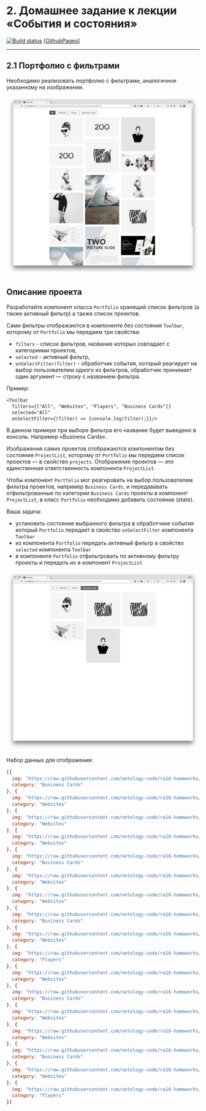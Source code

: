 # 2. Домашнее задание к лекции «События и состояния»

[![Build status](https://ci.appveyor.com/api/projects/status/pkayiq9qqnfvekx4?svg=true)](https://ci.appveyor.com/project/ZoomZoom2/ra-components-store-class) [[GithubPages](https://zoomzoom2.github.io/RA-Components-store-class)]

---

## 2.1 Портфолио с фильтрами


Необходимо реализовать портфолио с фильтрами, аналогичное указанному на изображении.

![portfolio-all](./assets/portfolio-all.png)

## Описание проекта

Разработайте компонент класса `Portfolio` хранящий список фильтров (а также активный фильтр) а также список проектов.

Сами фильтры отображаются в компоненте без состояния `Toolbar`, которому от `Portfolio` мы передаем три свойства:
- `filters` - список фильтров, название которых совпадает с категориями проектов,
- `selected` - активный фильтр,
- `onSelectFilter(filter)` - обработчик события, который реагирует на выбор пользователем одного из фильтров, обработчик принимает один аргумент — строку с названием фильтра.

Пример:
```
<Toolbar
  filters={["All", "Websites", "Flayers", "Business Cards"]}
  selected="All"
  onSelectFilter={(filter) => {console.log(filter);}}/>
```

В данном примере при выборе фильтра его название будет выведено в консоль. Например «Business Cards».

Изображения самих проектов отображаются компонентом без состояния `ProjectList`, которому от `Portfolio` мы передаем список проектов — в свойство `projects`. Отображение проектов — это единственная ответственность компонента `ProjectList`.

Чтобы компонент `Portfolio` мог реагировать на выбор пользователем фильтра проектов, например `Business Cards`, и передававать отфильтрованные по категории `Business Cards` проекты в компонент `ProjectList`, в класс `Portfolio` необходимо добавить состояние (state).

Ваша задача:
- установить состояние выбранного фильтра в обработчике события который `Portfolio` передает в свойство `onSelectFilter` компонента `Toolbar`
- из компонента `Portfolio` передать активный фильтр в свойство `selected` компонента `Toolbar`
- в компоненте `Portfolio` отфильтровать по активному фильтру проекты и передать их в компонент `ProjectList`

![portfolio-cards.png](./assets/portfolio-cards.png)

Набор данных для отображения:
```js
[{
  img: "https://raw.githubusercontent.com/netology-code/ra16-homeworks/master/events-state/filter/img/mon.jpg",
  category: "Business Cards"
}, {
  img: "https://raw.githubusercontent.com/netology-code/ra16-homeworks/master/events-state/filter/img/200.jpg",
  category: "Websites"
}, {
  img: "https://raw.githubusercontent.com/netology-code/ra16-homeworks/master/events-state/filter/img/emi_haze.jpg",
  category: "Websites"
}, {
  img: "https://raw.githubusercontent.com/netology-code/ra16-homeworks/master/events-state/filter/img/codystretch.jpg",
  category: "Websites"
}, {
  img: "https://raw.githubusercontent.com/netology-code/ra16-homeworks/master/events-state/filter/img/Triangle_003.jpg",
  category: "Business Cards"
}, {
  img: "https://raw.githubusercontent.com/netology-code/ra16-homeworks/master/events-state/filter/img/place200x290.png",
  category: "Websites"
}, {
  img: "https://raw.githubusercontent.com/netology-code/ra16-homeworks/master/events-state/filter/img/200.jpg",
  category: "Websites"
}, {
  img: "https://raw.githubusercontent.com/netology-code/ra16-homeworks/master/events-state/filter/img/transmission.jpg",
  category: "Business Cards"
}, {
  img: "https://raw.githubusercontent.com/netology-code/ra16-homeworks/master/events-state/filter/img/place200x290_1.png",
  category: "Websites"
}, {
  img: "https://raw.githubusercontent.com/netology-code/ra16-homeworks/master/events-state/filter/img/place200x290_2.png",
  category: "Flayers"
}, {
  img: "https://raw.githubusercontent.com/netology-code/ra16-homeworks/master/events-state/filter/img/the_ninetys_brand.jpg",
  category: "Websites"
}, {
  img: "https://raw.githubusercontent.com/netology-code/ra16-homeworks/master/events-state/filter/img/dia.jpg",
  category: "Business Cards"
}, {
  img: "https://raw.githubusercontent.com/netology-code/ra16-homeworks/master/events-state/filter/img/Triangle_350x197.jpg",
  category: "Websites"
}, {
  img: "https://raw.githubusercontent.com/netology-code/ra16-homeworks/master/events-state/filter/img/emi_haze.jpg",
  category: "Websites"
}, {
  img: "https://raw.githubusercontent.com/netology-code/ra16-homeworks/master/events-state/filter/img/transmission.jpg",
  category: "Business Cards"
}, {
  img: "https://raw.githubusercontent.com/netology-code/ra16-homeworks/master/events-state/filter/img/Triangle_350x197_1.jpg",
  category: "Websites"
}, {
  img: "https://raw.githubusercontent.com/netology-code/ra16-homeworks/master/events-state/filter/img/place200x290_3.png",
  category: "Flayers"
}]
```

